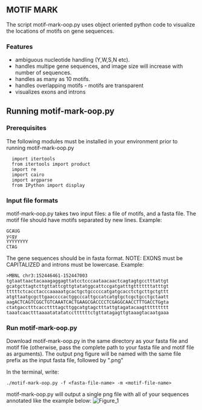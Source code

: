 ## MOTIF MARK

The script motif-mark-oop.py uses object oriented python code to visualize the locations of motifs on gene sequences. 

### Features
- ambiguous nucleotide handling (Y,W,S,N etc).
- handles multipe gene sequences, and image size will increase with number of sequences. 
- handles as many as 10 motifs.
- handles overlapping motifs - motifs are transparent
- visualizes exons and introns

## Running motif-mark-oop.py

### Prerequisites
The following modules must be installed in your environment prior to running motif-mark-oop.py 

```
  import itertools
  from itertools import product
  import re
  import cairo
  import argparse
  from IPython import display
```

### Input file formats

motif-mark-oop.py takes two input files: a file of motifs, and a fasta file.
The motif file should have motifs separated by new lines. Example:
```
GCAUG
ycgy
YYYYYYYY
CTAG
```

The gene sequences should be in fasta format. NOTE: EXONS must be CAPITALIZED and introns must be lowercase. Example:
```
>MBNL chr3:152446461-152447003 
tgtaattaactacaaagaggagttatcctcccaataacaactcagtagtgcctttattgt
gcatgcttagtcttgttattcgttgtatatggcattccgatgatttgtttttttatttgt
tttttctcacctacccaaaaatgcactgctgcccccatgatgcacctctgcttgctgttt
atgttaatgcgcttgaaccccactggcccattgccatcatgtgctcgctgcctgctaatt
aagACTCAGTCGGCTGTCAAATCACTGAAGCGACCCCTCGAGGCAACCTTTGACCTGgta
ctatgacctttcaccttttagcttggcatgtagctttattgtagatacaagttttttttt
taaatcaactttaaaatatatatccttttttctgttatagagttgtaaagtacaatgaaa
```

### Run motif-mark-oop.py
Download motif-mark-oop.py in the same directory as your fasta file and motif file (otherwise, pass the complete path to your fasta file and motif file as arguments). The output png figure will be named with the same file prefix as the input fasta file, followed by ".png"

In the terminal, write:
```
./motif-mark-oop.py -f <fasta-file-name> -m <motif-file-name>
```

motif-mark-oop.py will output a single png file with all of your sequences annotated like the example below:
![Figure_1](https://user-images.githubusercontent.com/59736592/156443067-f34f3897-0263-456d-91b5-64edeb626d08.png)




